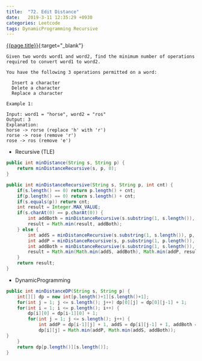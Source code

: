 ```yaml
---
title:  "72. Edit Distance"
date:   2019-3-11 12:35:29 +0930
categories: Leetcode
tags: DynamicProgramming Recursive
---
```


[{{page.title}}](https://leetcode.com/problems/edit-distance/){:target="_blank"}

    Given two words word1 and word2, find the minimum number of operations required to convert word1 to word2.

    You have the following 3 operations permitted on a word:

      Insert a character
      Delete a character
      Replace a character

    Example 1:

    Input: word1 = "horse", word2 = "ros"
    Output: 3
    Explanation:
    horse -> rorse (replace 'h' with 'r')
    rorse -> rose (remove 'r')
    rose -> ros (remove 'e')

* Recursive (TLE)

```java
public int minDistance(String s, String p) {
    return minDistanceRecursive(s, p, 0);
}

public int minDistanceRecursive(String s, String p, int cnt) {
    if(s.length() == 0) return p.length() + cnt;
    if(p.length() == 0) return s.length() + cnt;
    if(s.equals(p)) return cnt;
    int result = Integer.MAX_VALUE;
    if(s.charAt(0) == p.charAt(0)) {
        int addBoth = minDistanceRecursive(s.substring(1, s.length()), p.substring(1, p.length()), cnt);
        result = Math.min(result, addBoth);
    } else {
        int addS = minDistanceRecursive(s.substring(1, s.length()), p, cnt + 1);
        int addP = minDistanceRecursive(s, p.substring(1, p.length()), cnt + 1);
        int addBoth = minDistanceRecursive(s.substring(1, s.length()), p.substring(1, p.length()), cnt + 1);
        result = Math.min(Math.min(addS, addBoth), Math.min(addP, result));
    }
    return result;
}
```


* DynamicProgramming

```java
public int minDistanceDP(String s, String p) {
    int[][] dp = new int[p.length()+1][s.length()+1];
    for(int j = 1; j <= s.length(); j++) dp[0][j] = dp[0][j-1] + 1;
    for(int i = 1; i <= p.length(); i++) {
        dp[i][0] = dp[i-1][0] + 1;
        for(int j = 1; j <= s.length(); j++) {
            int addP = dp[i-1][j] + 1, addS = dp[i][j-1] + 1, addBoth = s.charAt(j-1) == p.charAt(i-1) ? dp[i-1][j-1] : dp[i-1][j-1] + 1;
            dp[i][j] = Math.min(addP, Math.min(addS, addBoth));
}
    }
    return dp[p.length()][s.length()];
}

```
